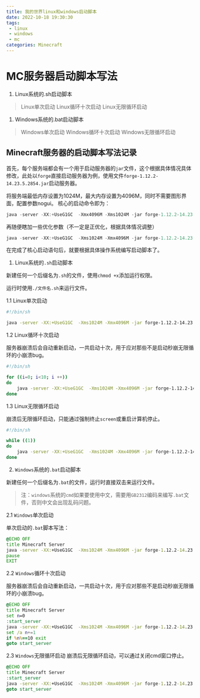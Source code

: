 ```yaml
---
title: 我的世界linux和windows启动脚本
date: 2022-10-18 19:30:30
tags: 
 - linux
 - windows
 - mc
categories: Minecraft
---
```


# MC服务器启动脚本写法

1. Linux系统的.sh启动脚本

> Linux单次启动
> Linux循环十次启动
> Linux无限循环启动

1. Windows系统的.bat启动脚本

> Windows单次启动
> Windows循环十次启动
> Windows无限循环启动

## Minecraft服务器的启动脚本写法记录

首先，每个服务端都会有一个用于启动服务器的`jar`文件，这个根据具体情况具体修改，此处以`forge`直接启动服务器为例，使用文件`forge-1.12.2-14.23.5.2854.jar`启动服务器。

将服务端最低内存设置为1024M，最大内存设置为4096M，同时不需要图形界面，配置参数nogui。
核心的启动命令即为：

```java
java -server -XX:+UseG1GC  -Xmx4096M -Xms1024M -jar forge-1.12.2-14.23.5.2854.jar nogui
```

再随便瞎加一些优化参数（不一定是正优化，根据具体情况调整）

```java
java -server -XX:+UseG1GC  -Xms1024M -Xmx4096M -jar forge-1.12.2-14.23.5.2854.jar nogui -noverify -XX:+AggressiveOpts -XX:+UseCompressedOops
```

在完成了核心启动语句后，就要根据具体操作系统编写启动脚本了。

1. Linux系统的`.sh`启动脚本

新建任何一个后缀名为`.sh`的文件，使用`chmod +x`添加运行权限。

运行时使用`./文件名.sh`来运行文件。

1.1 Linux单次启动

```sh
#!/bin/sh

java -server -XX:+UseG1GC  -Xms1024M -Xmx4096M -jar forge-1.12.2-14.23.5.2854.jar nogui -noverify -XX:+AggressiveOpts -XX:+UseCompressedOops
```

1.2 Linux循环十次启动

服务器崩溃后会自动重新启动，一共启动十次，用于应对那些不是启动秒崩无限循环的小崩溃bug。

```sh
#!/bin/sh

for ((i=0; i<10; i ++))
do
    java -server -XX:+UseG1GC  -Xms1024M -Xmx4096M -jar forge-1.12.2-14.23.5.2854.jar nogui -noverify -XX:+AggressiveOpts -XX:+UseCompressedOops
done
```

1.3 Linux无限循环启动

崩溃后无限循环启动，只能通过强制终止`screen`或重启计算机停止。

```sh
#!/bin/sh

while ((1))
do
    java -server -XX:+UseG1GC  -Xms1024M -Xmx4096M -jar forge-1.12.2-14.23.5.2854.jar nogui -noverify -XX:+AggressiveOpts -XX:+UseCompressedOops
done
```

2. `Windows`系统的`.bat`启动脚本

新建任何一个后缀名为`.bat`的文件，运行时直接双击来运行文件。

> 注：`windows`系统的`cmd`如果要使用中文，需要用`GB2312`编码来编写`.bat`文件，否则中文会出现乱码问题。

2.1 `Windows`单次启动

单次启动的`.bat`脚本写法：

```bat
@ECHO OFF
title Minecraft Server
java -server -XX:+UseG1GC  -Xms1024M -Xmx4096M -jar forge-1.12.2-14.23.5.2854.jar nogui -noverify -XX:+AggressiveOpts -XX:+UseCompressedOops
pause
EXIT
```

2.2 `Windows`循环十次启动

服务器崩溃后会自动重新启动，一共启动十次，用于应对那些不是启动秒崩无限循环的小崩溃bug。

```bat
@ECHO OFF
title Minecraft Server
set n=0
:start_server
java -server -XX:+UseG1GC  -Xms1024M -Xmx4096M -jar forge-1.12.2-14.23.5.2854.jar nogui -noverify -XX:+AggressiveOpts -XX:+UseCompressedOops
set /a n+=1
if %n%==10 exit
goto start_server
```

2.3 `Windows`无限循环启动
崩溃后无限循环启动，可以通过关闭cmd窗口停止。

```bat
@ECHO OFF
title Minecraft Server
:start_server
java -server -XX:+UseG1GC  -Xms1024M -Xmx4096M -jar forge-1.12.2-14.23.5.2854.jar nogui -noverify -XX:+AggressiveOpts -XX:+UseCompressedOops
goto start_server
```

[](https://blog.csdn.net/starvapour/article/details/113415562)
[](https://www.cnblogs.com/anliven/articles/6847762.html)
